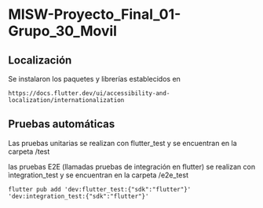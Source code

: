 # MISW-Proyecto_Final_01-Grupo_30_Movil



## Localización

Se instalaron los paquetes y librerías establecidos en

```https://docs.flutter.dev/ui/accessibility-and-localization/internationalization```


## Pruebas automáticas

Las pruebas unitarias se realizan con flutter_test y se encuentran en la carpeta /test

las pruebas E2E (llamadas pruebas de integración en flutter) se realizan con ìntegration_test y se encuentran en la carpeta /e2e_test

```flutter pub add 'dev:flutter_test:{"sdk":"flutter"}'  'dev:integration_test:{"sdk":"flutter"}'```

